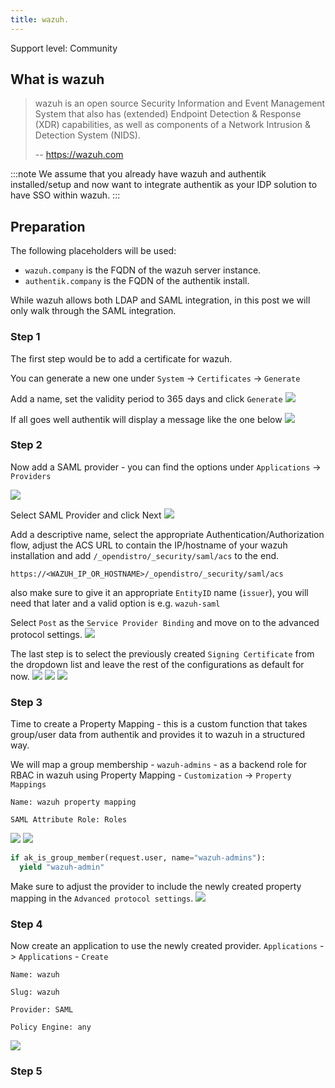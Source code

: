 ```yaml
---
title: wazuh. 
---
```


<span class="badge badge--secondary">Support level: Community</span>

## What is wazuh

> wazuh is an open source Security Information and Event Management System that also has (extended) Endpoint Detection & Response (XDR) capabilities, as well as components of a Network Intrusion & Detection System (NIDS). 
>
> -- https://wazuh.com

:::note
We assume that you already have wazuh and authentik installed/setup and now want to integrate authentik as your IDP solution to have SSO within wazuh.
:::

## Preparation

The following placeholders will be used:

-   `wazuh.company` is the FQDN of the wazuh server instance.
-   `authentik.company` is the FQDN of the authentik install.

While wazuh allows both LDAP and SAML integration, in this post we will only walk through the SAML integration. 

### Step 1

The first step would be to add a certificate for wazuh.

You can generate a new one under `System` -> `Certificates` -> `Generate`


Add a name, set the validity period to 365 days and click `Generate`
![](./certificate.png)

If all goes well authentik will display a message like the one below
![](./certificate1.png)

### Step 2

Now add a SAML provider - you can find the options under `Applications` -> `Providers`

![](./provider.png)

Select SAML Provider and click Next
![](./provider1.png)

Add a descriptive name, select the appropriate Authentication/Authorization flow, adjust the ACS URL to contain the IP/hostname of your wazuh installation and add `/_opendistro/_security/saml/acs` to the end.

`https://<WAZUH_IP_OR_HOSTNAME>/_opendistro/_security/saml/acs`

also make sure to give it an appropriate `EntityID` name (`issuer`), you will need that later and a valid option is e.g. `wazuh-saml` 

Select `Post` as the `Service Provider Binding` and move on to the advanced protocol settings.
![](./provider2.png)

The last step is to select the previously created `Signing Certificate` from the dropdown list and leave the rest of the configurations as default for now. 
![](./provider3.png)
![](./provider4.png)
![](./provider5.png)

### Step 3

Time to create a Property Mapping - this is a custom function that takes group/user data from authentik and provides it to wazuh in a structured way. 

We will map a group membership - `wazuh-admins` - as a backend role for RBAC in wazuh using Property Mapping - `Customization` -> `Property Mappings`

`Name: wazuh property mapping`

`SAML Attribute Role: Roles`

![](./property-mapping.png)
![](./property-mapping2.png)

```python
if ak_is_group_member(request.user, name="wazuh-admins"):
  yield "wazuh-admin"
```

Make sure to adjust the provider to include the newly created property mapping in the `Advanced protocol settings`.
![](./property-mapping3.png)

### Step 4

Now create an application to use the newly created provider. `Applications` -> `Applications` - `Create`

`Name: wazuh`

`Slug: wazuh`

`Provider: SAML`

`Policy Engine: any`

![](./application.png)

### Step 5
